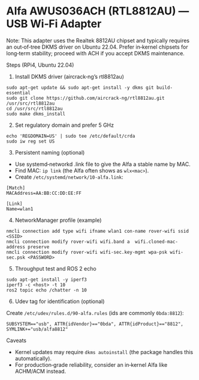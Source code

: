 # Alfa AWUS036ACH (RTL8812AU) — USB Wi‑Fi Adapter

Note: This adapter uses the Realtek 8812AU chipset and typically requires an out‑of‑tree DKMS driver on Ubuntu 22.04. Prefer in‑kernel chipsets for long‑term stability; proceed with ACH if you accept DKMS maintenance.

Steps (RPi4, Ubuntu 22.04)

1) Install DKMS driver (aircrack‑ng’s rtl8812au)
```
sudo apt-get update && sudo apt-get install -y dkms git build-essential
sudo git clone https://github.com/aircrack-ng/rtl8812au.git /usr/src/rtl8812au
cd /usr/src/rtl8812au
sudo make dkms_install
```

2) Set regulatory domain and prefer 5 GHz
```
echo 'REGDOMAIN=US' | sudo tee /etc/default/crda
sudo iw reg set US
```

3) Persistent naming (optional)

- Use systemd‑networkd .link file to give the Alfa a stable name by MAC.
- Find MAC: `ip link` (the Alfa often shows as `wlx<mac>`).
- Create `/etc/systemd/network/10-alfa.link`:
```
[Match]
MACAddress=AA:BB:CC:DD:EE:FF

[Link]
Name=wlan1
```

4) NetworkManager profile (example)
```
nmcli connection add type wifi ifname wlan1 con-name rover-wifi ssid <SSID>
nmcli connection modify rover-wifi wifi.band a  wifi.cloned-mac-address preserve
nmcli connection modify rover-wifi wifi-sec.key-mgmt wpa-psk wifi-sec.psk <PASSWORD>
```

5) Throughput test and ROS 2 echo
```
sudo apt-get install -y iperf3
iperf3 -c <host> -t 10
ros2 topic echo /chatter -n 10
```

6) Udev tag for identification (optional)

Create `/etc/udev/rules.d/90-alfa.rules` (ids are commonly `0bda:8812`):
```
SUBSYSTEM=="usb", ATTR{idVendor}=="0bda", ATTR{idProduct}=="8812", SYMLINK+="usb/alfa8812"
```

Caveats

- Kernel updates may require `dkms autoinstall` (the package handles this automatically).
- For production‑grade reliability, consider an in‑kernel Alfa like ACHM/ACM instead.

